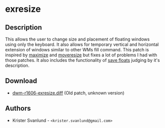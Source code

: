 exresize
========

Description
-----------

This allows the user to change size and placement of floating windows using only
the keyboard. It also allows for temporary vertical and horizontal extension of
windows similar to other WMs fill command. This patch is inspired by
[maximize](http://dwm.suckless.org/patches/maximize) and
[moveresize](http://dwm.suckless.org/patches/moveresize) but fixes a lot of
problems I had with those patches. It also includes the functionality of
[save floats](http://dwm.suckless.org/patches/save_floats) judging by it's
description.

Download
--------
 
<!-- This patch used to say (20121117), but it doesn't build against commits
     from that date.  Author emailed.  -->
 * [dwm-r1606-exresize.diff](dwm-r1606-exresize.diff) (Old patch, unknown version)

Authors
-------

 * Krister Svanlund - `<krister.svanlund@gmail.com>`
